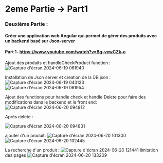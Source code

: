 # 2eme Partie -> Part1

### Deuxième Partie :
#### Créer une application web Angular qui permet de gérer des produits avec un backend basé sur Json-server
#### Part 1- https://www.youtube.com/watch?v=Bq-vewCZk-o

Ajout des produits et handleCheckProduct function :
![Capture d'écran 2024-06-19 061940](https://github.com/a-alhaouil/TP4__SD/assets/152272492/60f39fd7-c214-4e20-aa30-5dce8eb72586)

Installation de Json server et creation de la DB json :
![Capture d'écran 2024-06-19 043123](https://github.com/a-alhaouil/TP4__SD/assets/152272492/565a5238-02ec-4ecf-96e2-46b3fab1d34d)
![Capture d'écran 2024-06-19 061954](https://github.com/a-alhaouil/TP4__SD/assets/152272492/bab7595d-41c4-42b7-8eef-6ad4cdb73961)

Ajout des functions pour handle check et handle Delete pour faire des modifications dans le backend et le front end:
![Capture d'écran 2024-06-20 094812](https://github.com/a-alhaouil/TP4__SD/assets/152272492/962fd20d-f968-4963-b652-bb60093aa6ed)

Après delete :

![Capture d'écran 2024-06-20 094831](https://github.com/a-alhaouil/TP4__SD/assets/152272492/573ea443-f869-4452-ab6a-f7da68e74a59)

ajouter d'un produit:
![Capture d'écran 2024-06-20 101300](https://github.com/a-alhaouil/TP4__SD/assets/152272492/5fbdc061-5d65-47a3-84d2-5e6720bbc510)
![Capture d'écran 2024-06-20 102445](https://github.com/a-alhaouil/TP4__SD/assets/152272492/4d5f81e0-a6a6-4580-827d-d90dfe0fd181)

La recherche d'un produit :
![Capture d'écran 2024-06-20 121441](https://github.com/a-alhaouil/TP4__SD/assets/152272492/bc903b41-187e-48cd-bae4-bbce70bb5f36)
limitation des pages
![Capture d'écran 2024-06-20 133209](https://github.com/a-alhaouil/TP4__SD/assets/152272492/a4962833-6832-453b-a4e4-51e7c88d869e)





